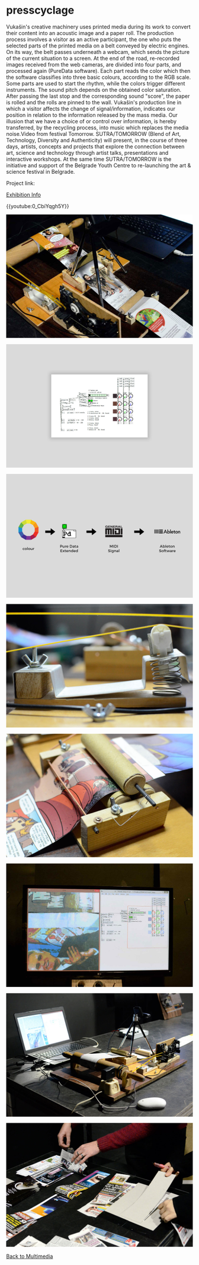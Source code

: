 # presscyclage

Vukašin's creative machinery uses printed media during its work to convert their content into an acoustic image and a paper roll. The production process involves a visitor as an active participant, the one who puts the selected parts of the printed media on a belt conveyed by electric engines. On its way, the belt passes underneath a webcam, which sends the picture of the current situation to a screen. At the end of the road, re-recorded images received from the web cameras, are divided into four parts, and processed again (PureData software). Each part reads the color which then the software classifies into three basic colours, according to the RGB scale. Some parts are used to start the rhythm, while the colors trigger different instruments. The sound pitch depends on the obtained color saturation. After passing the last stop and the corresponding sound "score", the paper is rolled and the rolls are pinned to the wall. Vukašin's production line in which a visitor affects the change of signal/information, indicates our position in relation to the information released by the mass media. Our illusion that we have a choice of or control over information, is hereby transferred, by the recycling process, into music which replaces the media noise.Video from festival Tomorrow. SUTRA/TOMORROW (Blend of Art, Technology, Diversity and Authenticity) will present, in the course of three days, artists, concepts and projects that explore the connection between art, science and technology through artist talks, presentations and interactive workshops. At the same time SUTRA/TOMORROW is the initiative and support of the Belgrade Youth Centre to re-launching the art & science festival in Belgrade.

Project link:

[Exhibition Info](https://domomladine.org/festival-s-u-t-r-a/)

{{youtube:0_CbiYqgh5Y}}

![presscyclage](images/presscyclage1.jpg)

![presscyclage](images/presscyclage2.jpg)

![presscyclage](images/presscyclage3.jpg)

![presscyclage](images/presscyclage4.jpg)

![presscyclage](images/presscyclage5.jpg)

![presscyclage](images/presscyclage6.jpg)

![presscyclage](images/presscyclage7.jpg)

![presscyclage](images/presscyclage8.jpg)

[Back to Multimedia](multimedia.html)
